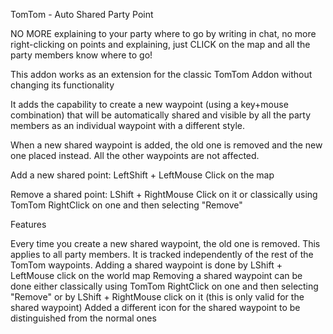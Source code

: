 TomTom - Auto Shared Party Point



NO MORE explaining to your party where to go by writing in chat, no more right-clicking on points and explaining, just CLICK on the map and all the party members know where to go!



This addon works as an extension for the classic TomTom Addon without changing its functionality


It adds the capability to create a new waypoint (using a key+mouse combination) that will be automatically shared and visible by all the party members as an individual waypoint with a different style.

When a new shared waypoint is added, the old one is removed and the new one placed instead. All the other waypoints are not affected.



Add a new shared point: LeftShift + LeftMouse Click on the map

Remove a shared point: LShift + RightMouse Click on it or classically using TomTom RightClick on one and then selecting "Remove"



Features

Every time you create a new shared waypoint, the old one is removed. This applies to all party members.
It is tracked independently of the rest of the TomTom waypoints.
Adding a shared waypoint is done by LShift + LeftMouse click on the world map
Removing a shared waypoint can be done either classically using TomTom RightClick on one and then selecting "Remove" or by LShift + RightMouse click on it (this is only valid for the shared waypoint)
Added a different icon for the shared waypoint to be distinguished from the normal ones